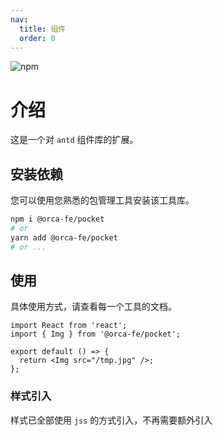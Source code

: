 ```yaml
---
nav:
  title: 组件
  order: 0
---
```


![npm](https://img.shields.io/npm/v/@orca-fe/pocket.svg)

# 介绍

这是一个对 `antd` 组件库的扩展。

## 安装依赖

您可以使用您熟悉的包管理工具安装该工具库。

```bash
npm i @orca-fe/pocket
# or
yarn add @orca-fe/pocket
# or ...
```

## 使用

具体使用方式，请查看每一个工具的文档。

```tsx | pure
import React from 'react';
import { Img } from '@orca-fe/pocket';

export default () => {
  return <Img src="/tmp.jpg" />;
};
```

### 样式引入

样式已全部使用 `jss` 的方式引入，不再需要额外引入
